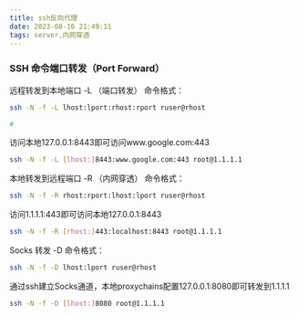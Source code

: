```yaml
---
title: ssh反向代理
date: 2023-08-16 21:49:11
tags: server,内网穿透
---
```


### SSH 命令端口转发（Port Forward）  
远程转发到本地端口 -L （端口转发）
命令格式：

```bash
ssh -N -f -L lhost:lport:rhost:rport ruser@rhost

# 
```
访问本地127.0.0.1:8443即可访问www.google.com:443
```bash
ssh -N -f -L [lhost:]8443:www.google.com:443 root@1.1.1.1
```
本地转发到远程端口 -R （内网穿透）
命令格式：
```bash
ssh -N -f -R rhost:rport:lhost:lport ruser@rhost
```
访问1.1.1.1:443即可访问本地127.0.0.1:8443
```bash
ssh -N -f -R [rhost:]443:localhost:8443 root@1.1.1.1
```
Socks 转发 -D
命令格式：
```bash
ssh -N -f -D lhost:lport ruser@rhost
```
通过ssh建立Socks通道，本地proxychains配置127.0.0.1:8080即可转发到1.1.1.1
```bash
ssh -N -f -D [lhost:]8080 root@1.1.1.1
```